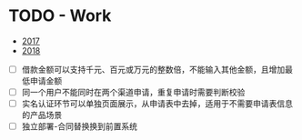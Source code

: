 # TODO - Work

- [2017](work/2017.md)
- [2018](work/2018.md)

- [ ] 借款金额可以支持千元、百元或万元的整数倍，不能输入其他金额，且增加最低申请金额
- [ ] 同一个用户不能同时在两个渠道申请，重复申请时需要判断校验
- [ ] 实名认证环节可以单独页面展示，从申请表中去掉，适用于不需要申请表信息的产品场景
- [ ] 独立部署-合同替换换到前置系统
